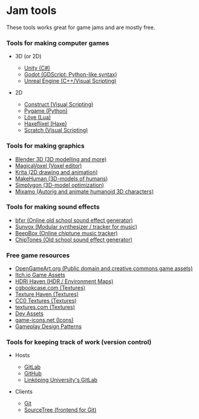 # Jam tools

These tools works great for game jams and are mostly free.

### Tools for making computer games

- 3D (or 2D) 
    - [Unity (C#)](http://unity3d.com/)
    - [Godot (GDScript: Python-like syntax)](https://godotengine.org/)
    - [Unreal Engine (C++/Visual Scripting)](https://www.unrealengine.com/)

- 2D
    - [Construct (Visual Scripting)](https://www.scirra.com/)
    - [Pygame (Python)](http://www.pygame.org/)
    - [Löve (Lua)](https://love2d.org/)
    - [Haxeflixel (Haxe)](http://haxeflixel.com/)
    - [Scratch (Visual Scripting)](https://scratch.mit.edu/)

### Tools for making graphics

- [Blender 3D (3D modelling and more)](https://www.blender.org/)
- [MagicaVoxel (Voxel editor)](https://ephtracy.github.io/)
- [Krita (2D drawing and animation)](https://krita.org/)
- [MakeHuman (3D-models of humans)](http://www.makehumancommunity.org/)
- [Simplygon (3D-model optimization)](https://www.simplygon.com/)
- [Mixamo (Autorig and animate humanoid 3D characters)](https://www.mixamo.com/)

### Tools for making sound effects

- [bfxr (Online old school sound effect generator)](http://www.bfxr.net/)
- [Sunvox (Modular synthesizer / tracker for music)](http://www.warmplace.ru/soft/sunvox/)
- [BeepBox (Online chiptune music tracker)](http://www.beepbox.co/)
- [ChipTones (Old school sound effect generator)](https://sfbgames.itch.io/chiptone)

### Free game resources

- [OpenGameArt.org (Public domain and creative commons game assets)](http://opengameart.org/)
- [Itch.io Game Assets](https://itch.io/game-assets/free)
- [HDRI Haven (HDR / Environment Maps)](https://hdrihaven.com/)
- [cgbookcase.com (Textures)](https://www.cgbookcase.com/textures)
- [Texture Haven (Textures)](https://texturehaven.com/)
- [CC0 Textures (Textures)](https://cc0textures.com/)
- [textures.com (Textures)](https://www.textures.com/)
- [Dev Assets](https://devassets.com/)
- [game-icons.net (Icons)](https://game-icons.net/)
- [Gameplay Design Patterns](http://virt10.itu.chalmers.se/index.php/Main_Page)

### Tools for keeping track of work (version control)

- Hosts
    - [GitLab](http://gitlab.com/)
    - [GitHub](http://github.com/)
    - [Linköping University's GitLab](https://gitlab.liu.se/)

- Clients
    - [Git](https://git-scm.com/)
    - [SourceTree (frontend for Git)](https://www.sourcetreeapp.com/)
